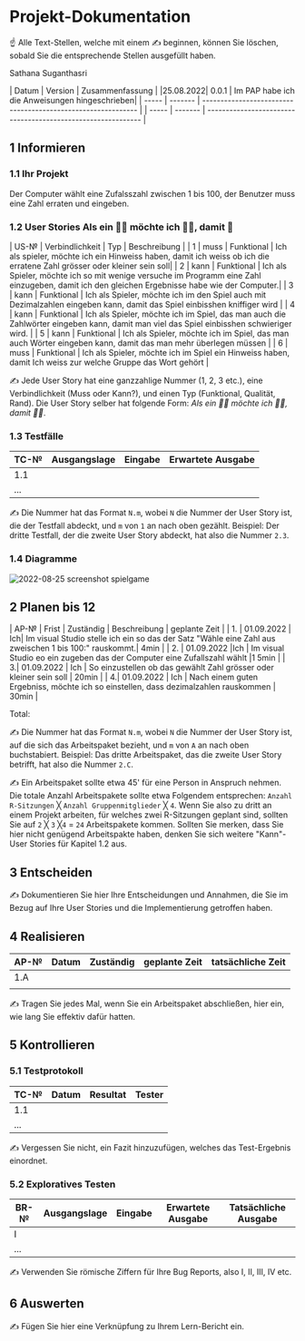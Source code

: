 # Projekt-Dokumentation

☝️ Alle Text-Stellen, welche mit einem ✍️ beginnen, können Sie löschen, sobald Sie die entsprechende Stellen ausgefüllt haben.

Sathana Suganthasri

| Datum | Version | Zusammenfassung                 |
|25.08.2022| 0.0.1 | Im PAP habe ich die Anweisungen hingeschrieben|
| ----- | ------- | ------------------------------------------------------------ |
| ----- | ------- | ------------------------------------------------------------ |

## 1 Informieren

### 1.1 Ihr Projekt
Der Computer wählt eine Zufalsszahl zwischen 1 bis 100, der Benutzer muss eine Zahl erraten und eingeben.


### 1.2 User Stories                Als ein 🤷‍♂️ möchte ich 🤷‍♂️, damit 🤷‍

| US-№ | Verbindlichkeit | Typ  | Beschreibung                       |
| 1  | muss | Funktional | Ich als spieler, möchte ich ein Hinweiss haben, damit ich weiss ob ich die erratene Zahl grösser oder kleiner sein soll|
| 2 | kann | Funktional | Ich als Spieler, möchte ich so mit wenige versuche im Programm eine Zahl einzugeben, damit ich den gleichen Ergebnisse habe wie der Computer.|
| 3 | kann | Funktional | Ich als Spieler, möchte ich im den Spiel auch mit Dezimalzahlen eingeben kann, damit das Spiel einbisshen kniffiger wird  |
| 4 | kann | Funktional | Ich als Spieler, möchte ich im Spiel, das man auch die Zahlwörter eingeben kann, damit man viel das Spiel einbisshen schwieriger wird. |
| 5 | kann | Funktional | Ich als Spieler, möchte ich im Spiel, das man auch Wörter eingeben kann, damit das man mehr überlegen müssen |
| 6 | muss | Funktional | Ich als Spieler, möchte ich im Spiel ein Hinweiss haben, damit Ich weiss zur welche Gruppe das Wort gehört |



✍️ Jede User Story hat eine ganzzahlige Nummer (1, 2, 3 etc.), eine Verbindlichkeit (Muss oder Kann?), und einen Typ (Funktional, Qualität, Rand). Die User Story selber hat folgende Form: *Als ein 🤷‍♂️ möchte ich 🤷‍♂️, damit 🤷‍♂️*.


### 1.3 Testfälle

| TC-№ | Ausgangslage | Eingabe | Erwartete Ausgabe |
| ---- | ------------ | ------- | ----------------- |
| 1.1  |              |         |                   |
| ...  |              |         |                   |


✍️ Die Nummer hat das Format `N.m`, wobei `N` die Nummer der User Story ist, die der Testfall abdeckt, und `m` von `1` an nach oben gezählt. Beispiel: Der dritte Testfall, der die zweite User Story abdeckt, hat also die Nummer `2.3`.

### 1.4 Diagramme

![2022-08-25 screenshot spielgame](https://user-images.githubusercontent.com/111046257/186613583-35830601-3d8d-4eb1-b310-64f6eda97394.png)




## 2 Planen       bis 12
| AP-№ | Frist | Zuständig | Beschreibung | geplante Zeit |
| 1. | 01.09.2022 | Ich| Im visual Studio stelle ich ein so das der Satz "Wähle eine Zahl aus zweischen 1 bis 100:" rauskommt.| 4min |
| 2. | 01.09.2022 |Ich | Im visual Studio eo ein zugeben das der Computer eine Zufallszahl wählt |1 5min |
| 3.| 01.09.2022 | Ich | So einzustellen ob das gewählt Zahl grösser oder kleiner sein soll | 20min |
| 4.| 01.09.2022 | Ich | Nach einem guten Ergebniss, möchte ich so einstellen, dass dezimalzahlen rauskommen | 30min |

Total: 

✍️ Die Nummer hat das Format `N.m`, wobei `N` die Nummer der User Story ist, auf die sich das Arbeitspaket bezieht, und `m` von `A` an nach oben buchstabiert. Beispiel: Das dritte Arbeitspaket, das die zweite User Story betrifft, hat also die Nummer `2.C`.

✍️ Ein Arbeitspaket sollte etwa 45' für eine Person in Anspruch nehmen. Die totale Anzahl Arbeitspakete sollte etwa Folgendem entsprechen: `Anzahl R-Sitzungen` ╳ `Anzahl Gruppenmitglieder` ╳ `4`. Wenn Sie also zu dritt an einem Projekt arbeiten, für welches zwei R-Sitzungen geplant sind, sollten Sie auf `2` ╳ `3` ╳`4` = `24` Arbeitspakete kommen. Sollten Sie merken, dass Sie hier nicht genügend Arbeitspakte haben, denken Sie sich weitere "Kann"-User Stories für Kapitel 1.2 aus.

## 3 Entscheiden

✍️ Dokumentieren Sie hier Ihre Entscheidungen und Annahmen, die Sie im Bezug auf Ihre User Stories und die Implementierung getroffen haben.

## 4 Realisieren

| AP-№ | Datum | Zuständig | geplante Zeit | tatsächliche Zeit |
| ---- | ----- | --------- | ------------- | ----------------- |
| 1.A  |       |           |               |                   |
|  |       |           |               |                   |

✍️ Tragen Sie jedes Mal, wenn Sie ein Arbeitspaket abschließen, hier ein, wie lang Sie effektiv dafür hatten.


## 5 Kontrollieren

### 5.1 Testprotokoll

| TC-№ | Datum | Resultat | Tester |
| ---- | ----- | -------- | ------ |
| 1.1  |       |          |        |
| ...  |       |          |        |

✍️ Vergessen Sie nicht, ein Fazit hinzuzufügen, welches das Test-Ergebnis einordnet.

### 5.2 Exploratives Testen

| BR-№ | Ausgangslage | Eingabe | Erwartete Ausgabe | Tatsächliche Ausgabe |
| ---- | ------------ | ------- | ----------------- | -------------------- |
| I    |              |         |                   |                      |
| ...  |              |         |                   |                      |



✍️ Verwenden Sie römische Ziffern für Ihre Bug Reports, also I, II, III, IV etc.
                                              
## 6 Auswerten

✍️ Fügen Sie hier eine Verknüpfung zu Ihrem Lern-Bericht ein.
